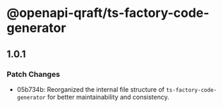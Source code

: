 # @openapi-qraft/ts-factory-code-generator

## 1.0.1

### Patch Changes

- 05b734b: Reorganized the internal file structure of `ts-factory-code-generator` for better maintainability and consistency.
